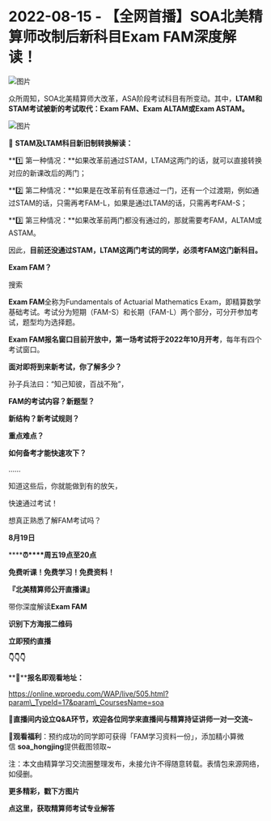# 2022-08-15 - 【全网首播】SOA北美精算师改制后新科目Exam FAM深度解读！

![图片](https://mmbiz.qpic.cn/mmbiz_jpg/mK3FpI9af4msj5XicuFaWeKbGibYaJal6Xm6QtA6qTnqbr0ibibnscQGLicZAwjWFQlEayIzO3LQ8MOfl19s21JZEpA/640?wx_fmt=jpeg&tp=webp&wxfrom=5&wx_lazy=1)

众所周知，SOA北美精算师大改革，ASA阶段考试科目有所变动。其中，**LTAM和STAM考试被新的考试取代：Exam FAM、Exam ALTAM或Exam ASTAM。**

![图片](https://mmbiz.qpic.cn/mmbiz_png/mK3FpI9af4msj5XicuFaWeKbGibYaJal6XM8b5UyT6AKKjeC1D9XmtGxmcbHg87HIabV1QicrM2I5FP2ZNFq5aT2A/640?wx_fmt=png&tp=webp&wxfrom=5&wx_lazy=1)

🙋 **STAM及LTAM科目新旧制转换解读：**

**1️⃣ 第一种情况：**如果改革前通过STAM，LTAM这两门的话，就可以直接转换对应的新课改后的两门；

**2️⃣ 第二种情况：**如果是在改革前有任意通过一门，还有一个过渡期，例如通过STAM的话，只需再考FAM-L，如果是通过LTAM的话，只需再考FAM-S；

**3️⃣ 第三种情况：**如果改革前两门都没有通过的，那就需要考FAM，ALTAM或ASTAM。

因此，**目前还没通过STAM，LTAM这两门考试的同学，必须考FAM这门新科目。**

**Exam FAM？**

搜索

**Exam FAM**全称为Fundamentals of Actuarial Mathematics Exam，即精算数学基础考试。考试分为短期（FAM-S）和长期（FAM-L）两个部分，可分开参加考试，题型均为选择题。

**Exam FAM报名窗口目前开放中，第一场考试将于2022年10月开考**，每年有四个考试窗口。

**面对即将到来新考试，你了解多少？**


孙子兵法曰：“知己知彼，百战不殆”，

**FAM的考试内容？新题型？**

**新结构？新考试规则？**

**重点难点？**

**如何备考才能快速攻下？**

……

知道这些后，你就能做到有的放矢，

快速通过考试！


想真正熟悉了解FAM考试吗？

**8月19日**

********⏰****周五**19点至20点**

**免费听课！免费学习！免费资料！**

**『北美精算师公开直播课』**

带你深度解读**Exam FAM**

**识别下方海报二维码**

**立即预约直播**

**👇👇👇**


**📍****报名即观看地址：**

https://online.wproedu.com/WAP/live/505.html?param\_TypeId=17&param\_CoursesName=soa

👀**直播间内设立Q&A环节，欢迎各位同学来直播间与精算持证讲师一对一交流~**

💓**观看福利**：预约成功的同学即可获得「FAM学习资料一份」，添加精小算微信 **soa\_hongjing**提供截图领取~

注：本文由精算学习交流圈整理发布，未接允许不得随意转载。表情包来源网络，如侵删。

**更多精彩，戳下方图片**


[](http://mp.weixin.qq.com/s?__biz=Mzg5ODgxNDE0NQ==&mid=2247483716&idx=1&sn=e1df2885756e4f4a72d0567ffa4690bb&chksm=c05d98eaf72a11fca6a29c8eb62754a0b92898373d1de868332308fafe026d4c456fc0f4653f&scene=21#wechat_redirect)

[](http://mp.weixin.qq.com/s?__biz=Mzg5ODgxNDE0NQ==&mid=2247484036&idx=1&sn=9bfce993ba0c830ec1e4b39b6716dd12&chksm=c05d9b2af72a123ccbaf001cc3fc565750743273fa0647a136e7593c7e21d55402af0fed5006&scene=21#wechat_redirect)

[](http://mp.weixin.qq.com/s?__biz=Mzg5ODgxNDE0NQ==&mid=2247484305&idx=1&sn=faae400b6a109a99b390d9cf3b2e4c29&chksm=c05d9a3ff72a1329c36d211fdd502501b728c1692d079cf95ee41fd0269002f7c72cffff1ad0&scene=21#wechat_redirect)




**点这里，获取精算师考试专业解答**
